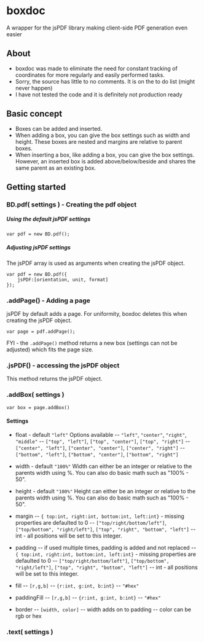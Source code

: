 # boxdoc
A wrapper for the jsPDF library making client-side PDF generation even easier

## About
- boxdoc was made to eliminate the need for constant tracking of coordinates for more regularly and easily performed tasks.
- Sorry, the source has little to no comments. It is on the to do list (might never happen)
- I have not tested the code and it is definitely not production ready

## Basic concept
- Boxes can be added and inserted.
- When adding a box, you can give the box settings such as width and height. These boxes are nested and margins are relative to parent boxes.
- When inserting a box, like adding a box, you can give the box settings. However, an inserted box is added above/below/beside and shares the same parent as an existing box.

## Getting started
### BD.pdf( settings ) - Creating the pdf object
##### Using the default jsPDF settings
```
var pdf = new BD.pdf();
```
##### Adjusting jsPDF settings
The jsPDF array is used as arguments when creating the jsPDF object.
```
var pdf = new BD.pdf({
	jsPDF:[orientation, unit, format]
});
```

###  .addPage() - Adding a page
jsPDF by default adds a page. For uniformity, boxdoc deletes this when creating the jsPDF object.
```
var page = pdf.addPage();
```
FYI - the `.addPage()` method returns a new box (settings can not be adjusted) which fits the page size.
### .jsPDF() - accessing the jsPDF object
This method returns the jsPDF object.

### .addBox( settings )
```
var box = page.addBox()
```

#### Settings
- float - default `"left"`
Options available
-- `"left"`, `"center"`, `"right"`, `"middle"`
-- `["top", "left"]`, `["top", "center"]`, `["top", "right"]`
-- `["center", "left"]`, `["center", "center"]`, `["center", "right"]`
-- `["bottom", "left"]`, `["bottom", "center"]`, `["bottom", "right"]`

- width - default `"100%"`
Width can either be an integer or relative to the parents width using %. You can also do basic math such as "100% - 50".

- height - default `"100%"`
Height can either be an integer or relative to the parents width using %. You can also do basic math such as "100% - 50".

- margin
-- `{ top:int, right:int, bottom:int, left:int}` - missing properties are defaulted to 0
-- `["top/right/bottom/left"]`,  `["top/bottom", "right/left"]`, `["top", "right", "bottom", "left"]`
-- int - all positions will be set to this integer.

- padding
-- if used multiple times, padding is added and not replaced
-- `{ top:int, right:int, bottom:int, left:int}` - missing properties are defaulted to 0
-- `["top/right/bottom/left"]`,  `["top/bottom", "right/left"]`, `["top", "right", "bottom", "left"]`
-- int - all positions will be set to this integer.

- fill
-- `[r,g,b]`
-- `{r:int, g:int, b:int}`
-- `"#hex"`
- paddingFill
-- `[r,g,b]`
-- `{r:int, g:int, b:int}`
-- `"#hex"`
- border
-- `[width, color]`
-- width adds on to padding
-- color can be rgb or hex

### .text( settings )

